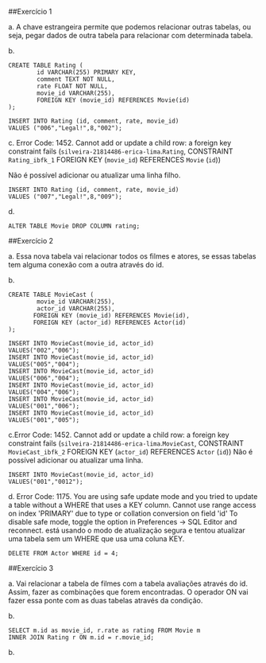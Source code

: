 ##Exercício 1 

a. A chave estrangeira permite que podemos relacionar outras tabelas, ou seja, pegar dados de outra tabela para relacionar com determinada tabela.

b.
```
CREATE TABLE Rating (
		id VARCHAR(255) PRIMARY KEY,
        comment TEXT NOT NULL,
		rate FLOAT NOT NULL,
        movie_id VARCHAR(255),
        FOREIGN KEY (movie_id) REFERENCES Movie(id)
);

INSERT INTO Rating (id, comment, rate, movie_id) 
VALUES ("006","Legal!",8,"002");

```
c.
Error Code: 1452. Cannot add or update a child row: a foreign key constraint fails (`silveira-21814486-erica-lima`.`Rating`, CONSTRAINT `Rating_ibfk_1` FOREIGN KEY (`movie_id`) REFERENCES `Movie` (`id`))

Não é possível adicionar ou atualizar uma linha filho.

```
INSERT INTO Rating (id, comment, rate, movie_id) 
VALUES ("007","Legal!",8,"009");
```

d.
```
ALTER TABLE Movie DROP COLUMN rating;

```

##Exercício 2

a. Essa nova tabela vai relacionar todos os filmes e atores, se essas tabelas tem alguma conexão com a outra através do id.

b.
```
CREATE TABLE MovieCast (
		movie_id VARCHAR(255),
		actor_id VARCHAR(255),
       FOREIGN KEY (movie_id) REFERENCES Movie(id),
       FOREIGN KEY (actor_id) REFERENCES Actor(id)
);

INSERT INTO MovieCast(movie_id, actor_id)
VALUES("002","006");
INSERT INTO MovieCast(movie_id, actor_id)
VALUES("005","004");
INSERT INTO MovieCast(movie_id, actor_id)
VALUES("006","004");
INSERT INTO MovieCast(movie_id, actor_id)
VALUES("004","006");
INSERT INTO MovieCast(movie_id, actor_id)
VALUES("001","006");
INSERT INTO MovieCast(movie_id, actor_id)
VALUES("001","005");
```

c.Error Code: 1452. Cannot add or update a child row: a foreign key constraint fails (`silveira-21814486-erica-lima`.`MovieCast`, CONSTRAINT `MovieCast_ibfk_2` FOREIGN KEY (`actor_id`) REFERENCES `Actor` (`id`))
Não é possível adicionar ou atualizar uma linha.

```
INSERT INTO MovieCast(movie_id, actor_id)
VALUES("001","0012");
```
d. Error Code: 1175. You are using safe update mode and you tried to update a table without a WHERE that uses a KEY column. Cannot use range access on index 'PRIMARY' due to type or collation conversion on field 'id' To disable safe mode, toggle the option in Preferences -> SQL Editor and reconnect.
está usando o modo de atualização segura e tentou atualizar uma tabela sem um WHERE que usa uma coluna KEY.
```
DELETE FROM Actor WHERE id = 4;
```

##Exercício 3

a. Vai relacionar a tabela de filmes com a tabela avaliações através do id. Assim, fazer as combinações que forem encontradas. O operador ON vai fazer essa ponte com as duas tabelas através da condição.

b.
```
SELECT m.id as movie_id, r.rate as rating FROM Movie m
INNER JOIN Rating r ON m.id = r.movie_id;
```



b.